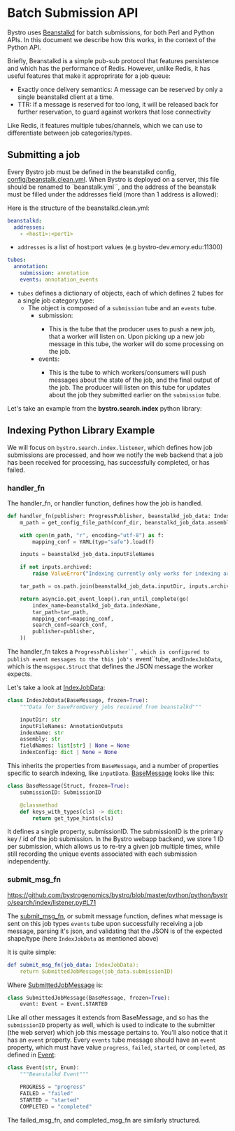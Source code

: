 # Batch Submission API

Bystro uses [Beanstalkd](https://beanstalkd.github.io) for batch submissions, for both Perl and Python APIs. In this document we describe how this works, in the context of the Python API.

Briefly, Beanstalkd is a simple pub-sub protocol that features persistence and which has the performance of Redis. However, unlike Redis, it has useful features that make it approprirate for a job queue:

- Exactly once delivery semantics: A message can be reserved by only a single beanstalkd client at a time.
- TTR: If a message is reserved for too long, it will be released back for further reservation, to guard against workers that lose connectivity

Like Redis, it features multiple tubes/channels, which we can use to differentiate between job categories/types.

## Submitting a job

Every Bystro job must be defined in the beanstalkd config, [config/beanstalk.clean.yml](https://github.com/bystrogenomics/bystro/blob/master/config/beanstalk.clean.yml). When Bystro is deployed on a server, this file should be renamed to `beanstalk.yml``, and the address of the beanstalk must be filled under the addresses field (more than 1 address is allowed):

Here is the structure of the beanstalkd.clean.yml:

```yaml
beanstalkd:
  addresses:
    - <host1>:<port1>
```

- `addresses` is a list of host:port values (e.g bystro-dev.emory.edu:11300)

```yaml
tubes:
  annotation:
    submission: annotation
    events: annotation_events
```

- `tubes` defines a dictionary of objects, each of which defines 2 tubes for a single job category.type:
  - The object is composed of a `submission` tube and an `events` tube.
    - submission: <submission tube name>
      - This is the tube that the producer uses to push a new job, that a worker will listen on. Upon picking up a new job message in this tube, the worker will do some processing on the job.
    - events: <events tube name>
      - This is the tube to which workers/consumers will push messages about the state of the job, and the final output of the job. The producer will listen on this tube for updates about the job they submitted earlier on the `submission` tube.

Let's take an example from the <b>bystro.search.index</b> python library:

## Indexing Python Library Example

We will focus on `bystro.search.index.listener`, which defines how job submissions are processed, and how we notify the web backend that a job has been received for processing, has successfully completed, or has failed.

### handler_fn

The handler_fn, or handler function, defines how the job is handled.

```python
def handler_fn(publisher: ProgressPublisher, beanstalkd_job_data: IndexJobData):
    m_path = get_config_file_path(conf_dir, beanstalkd_job_data.assembly, ".mapping.y*ml")

    with open(m_path, "r", encoding="utf-8") as f:
        mapping_conf = YAML(typ="safe").load(f)

    inputs = beanstalkd_job_data.inputFileNames

    if not inputs.archived:
        raise ValueError("Indexing currently only works for indexing archived (tarballed) results")

    tar_path = os.path.join(beanstalkd_job_data.inputDir, inputs.archived)

    return asyncio.get_event_loop().run_until_complete(go(
        index_name=beanstalkd_job_data.indexName,
        tar_path=tar_path,
        mapping_conf=mapping_conf,
        search_conf=search_conf,
        publisher=publisher,
    ))
```

The handler_fn takes a ` ProgressPublisher``, which is configured to publish event messages to the this job's  `event``tube, and`IndexJobData`, which is the `msgspec.Struct` that defines the JSON message the worker expects.

Let's take a look at [IndexJobData](https://github.com/bystrogenomics/bystro/blob/91934b83002694f46e34b0317fa398441e4293ed/python/python/bystro/search/utils/messages.py#L5):

```python
class IndexJobData(BaseMessage, frozen=True):
    """Data for SaveFromQuery jobs received from beanstalkd"""

    inputDir: str
    inputFileNames: AnnotationOutputs
    indexName: str
    assembly: str
    fieldNames: list[str] | None = None
    indexConfig: dict | None = None
```

This inherits the properties from `BaseMessage`, and a number of properties specific to search indexing, like `inputData`. [BaseMessage](https://github.com/bystrogenomics/bystro/blob/91934b83002694f46e34b0317fa398441e4293ed/python/python/bystro/beanstalkd/messages.py#L17) looks like this:

```python
class BaseMessage(Struct, frozen=True):
    submissionID: SubmissionID

    @classmethod
    def keys_with_types(cls) -> dict:
        return get_type_hints(cls)
```

It defines a single property, submissionID. The submissionID is the primary key / id of the job submission. In the Bystro webapp backend, we store 1 ID per submission, which allows us to re-try a given job multiple times, while still recording the unique events associated with each submission independently.

### submit_msg_fn

https://github.com/bystrogenomics/bystro/blob/master/python/python/bystro/search/index/listener.py#L71

The [submit_msg_fn](https://github.com/bystrogenomics/bystro/blob/master/python/python/bystro/search/index/listener.py#L71), or submit message function, defines what message is sent on this job types `events` tube upon successfully receiving a job message, parsing it's json, and validating that the JSON is of the expected shape/type (here `IndexJobData` as mentioned above)

It is quite simple:

```yaml
def submit_msg_fn(job_data: IndexJobData):
    return SubmittedJobMessage(job_data.submissionID)
```

Where [SubmittedJobMessage](https://github.com/bystrogenomics/bystro/blob/91934b83002694f46e34b0317fa398441e4293ed/python/python/bystro/beanstalkd/messages.py#L24) is:

```python
class SubmittedJobMessage(BaseMessage, frozen=True):
    event: Event = Event.STARTED
```

Like all other messages it extends from BaseMessage, and so has the `submissionID` property as well, which is used to indicate to the submitter (the web server) which job this message pertains to. You'll also notice that it has an `event` property. Every `events` tube message should have an `event` property, which must have value `progress`, `failed`, `started`, or `completed`, as defined in [Event](https://github.com/bystrogenomics/bystro/blob/91934b83002694f46e34b0317fa398441e4293ed/python/python/bystro/beanstalkd/messages.py#L9C1-L15C28):

```python
class Event(str, Enum):
    """Beanstalkd Event"""

    PROGRESS = "progress"
    FAILED = "failed"
    STARTED = "started"
    COMPLETED = "completed"
```

The failed_msg_fn, and completed_msg_fn are similarly structured.
